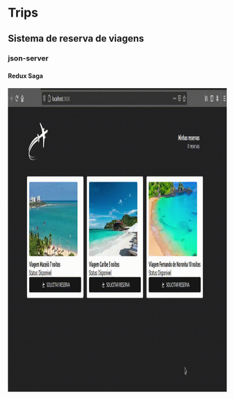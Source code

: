<h1> Trips </h1>
<h2> Sistema de reserva de viagens </h2>
<h3> json-server <h3>
<h4> Redux Saga <h4>

<img src="https://github.com/marcelorafael/Trips/blob/master/trips.gif" width="800" height="700" />
